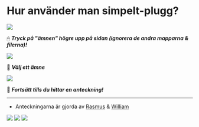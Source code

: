 # Hur använder man simpelt-plugg?


<img src="https://github.com/rasmus-ob/simpelt-plugg/blob/main/src/tutorial1.png?raw=true">

🖱 ***Tryck på "ämnen" högre upp på sidan (ignorera de andra mapparna & filerna)!***

<img src="https://github.com/rasmus-ob/simpelt-plugg/blob/main/src/tutorial2.png?raw=true">

📙 ***Välj ett ämne***

<img src="https://github.com/rasmus-ob/simpelt-plugg/blob/main/src/tutorial3.png?raw=true">

📙 ***Fortsätt tills du hittar en anteckning!***

---

- Anteckningarna är gjorda av [Rasmus](https://github.com/rasmus-ob/) & [William](https://github.com/Willys07)     

![](https://img.shields.io/badge/skolanteckningar-informational?style=for-the-badge&logo=&logoColor=white&color=ec8b5e&labelColor=141a46)
![](https://img.shields.io/badge/läxor-informational?style=for-the-badge&logo=&logoColor=white&color=141a46&labelColor=ec8b5e)
![](https://img.shields.io/badge/genomgångar-informational?style=for-the-badge&logo=&logoColor=white&color=ec8b5e&labelColor=141a46)


<!--
  https://shields.io/
--> 

